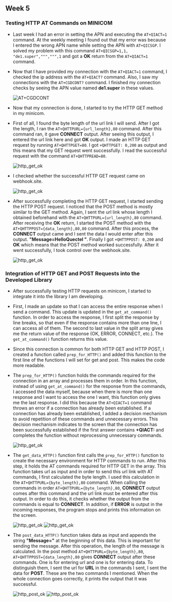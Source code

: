 ## Week 5 

### Testing HTTP AT Commands on MINICOM

* Last week I had an error in setting the APN and executing the `AT+QIACT=1` command. At the weekly meeting I found out that my error was because I entered the wrong APN name while setting the APN with `AT+QICSGP`. I solved my problem with this command `AT+QICSGP=1,1, "de1.super",""",""",1` and got a **OK** return from the `AT+QIACT=1` command. 
* Now that I have provided my connection with the `AT+QIACT=1` command, I checked the ip address with the `AT+QIACT?` command. Also, I saw my connections with the `AT+CGDCONT?` command. I finished my connection checks by seeing the APN value named **de1.super** in these values.
  
    ![AT+CGDCONT](./images/at+cgdcont.png)
*  Now that my connection is done, I started to try the HTTP GET method in my minicom. 
* First of all, I found the byte length of the url link I will send. After I got the length, I ran the `AT+QHTTPURL={url_length},80` command. After this command ran, it gave **CONNECT** output. After seeing this output, I entered the url link here and got **OK** output. I made an HTTP GET request by running `AT+QHTTPGET=80`. I got `+QHTTPGET: 0,200` as output and this means that my GET request went successfully. I read the successful request with the command `AT+QHTTPREAD=80`. 
  
    ![http_get_ok](./images/http_get_OK.png)
*  I checked whether the successful HTTP GET request came on webhook.site.
  
    ![http_get_ok](./images/webhook_get_OK.png)
*  After successfully completing the HTTP GET request, I started sending the HTTP POST request. I noticed that the POST method is mostly similar to the GET method. Again, I sent the url link whose length I obtained beforehand with the `AT+QHTTPURL={url_length},80` command. After receiving the **OK** return, I started the POST method with the `AT+QHTTPPOST={data_length},80,80` command. After this process, the **CONNECT** output came and I sent the data I would enter after this output. **"Message=HelloQuectel "**. Finally I got `+QHTTPPOST: 0,200` and **OK** which means that the POST method worked successfully. After it went successfully, I took control over the webhook.site.
   
    ![http_get_ok](./images/webhook_post_OK.png)


### Integration of HTTP GET and POST Requests into the Developed Library

* After successfully testing HTTP requests on minicom, I started to integrate it into the library I am developing. 
* First, I made an update so that I can access the entire response when I send a command. This update is updated in the `get_at_command()` function. In order to access the response, I first split the response by line breaks, so that even if the response contains more than one line, I can access all of them. The second to last value in the split array gives me the return value of the response (OK, ERROR, CONNECT, etc.). The `get_at_command()` function returns this value. 
* Since this connection is common for both HTTP GET and HTTP POST, I created a function called `prep_for_HTTP()` and added this function to the first line of the functions I will set for get and post. This makes the code more readable. 
* The `prep_for_HTTP()` function holds the commands required for the connection in an array and processes them in order. In this function, instead of using `get_at_command()` for the response from the commands, I accessed the data myself, because when there is more than one response and I want to access the one I want, this function only gives me the last response. I did this because the `AT+QIACT=1` command throws an error if a connection has already been established. If a connection has already been established, I added a decision mechanism to avoid repetition of these commands and unnecessary errors. This decision mechanism indicates to the screen that the connection has been successfully established if the first answer contains **+QIACT:** and completes the function without reprocessing unnecessary commands.

    ![http_get_ok](./images/prep_for_HTTP_OK.png)
* The `get_data_HTTP()` function first calls the `prep_for_HTTP()` function to create the necessary environment for HTTP commands to run. After this step, it holds the AT commands required for HTTP GET in the array. This function takes url as input and in order to send this url link with AT commands, I first calculated the byte length. I used this calculation in the `AT+QHTTPURL={byte_length},80` command. When calling the commands in order `AT+QHTTPURL={byte_length},80`, **CONNECT** output comes after this command and the url link must be entered after this output. In order to do this, it checks whether the output from the commands is equal to **CONNECT**. In addition, if **ERROR** is output in the incoming responses, the program stops and prints this information on the screen.

    ![http_get_ok](./images/lib_http_get_OK_1.png)
    ![http_get_ok](./images/lib_http_get_OK_2.png)
*  The `post_data_HTTP()` function takes data as input and appends the string **"Message="** at the beginning of this data. This is important for sending the message. After this operation, the length of the message is calculated. In the post method `AT+QHTTPURL={byte_length},80`, `AT+QHTTPPOST={data_length},80` gives **CONNECT** output after these commands. One is for entering url and one is for entering data. To distinguish them, I sent the url for **URL** in the commands I sent, I sent the data for **POST**. These are the two commands I mentioned. When the whole connection goes correctly, it prints the output that it was successful.

    ![http_post_ok](./images/lib_http_get_POST_1.png)
    ![http_post_ok](./images/lib_http_get_POST_2.png)